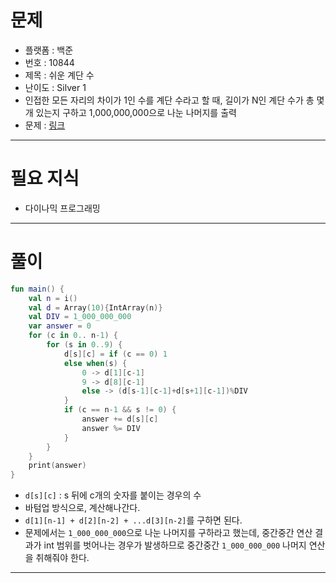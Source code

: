 # 문제
- 플랫폼 : 백준
- 번호 : 10844
- 제목 : 쉬운 계단 수
- 난이도 : Silver 1
- 인접한 모든 자리의 차이가 1인 수를 계단 수라고 할 때, 길이가 N인 계단 수가 총 몇 개 있는지 구하고 1,000,000,000으로 나눈 나머지를 출력
- 문제 : <a href="https://www.acmicpc.net/problem/10844" target="_blank">링크</a>

---

# 필요 지식
- 다이나믹 프로그래밍

---

# 풀이
```kotlin
fun main() {
    val n = i()
    val d = Array(10){IntArray(n)}
    val DIV = 1_000_000_000
    var answer = 0
    for (c in 0.. n-1) {
        for (s in 0..9) {
            d[s][c] = if (c == 0) 1
            else when(s) {
                0 -> d[1][c-1]
                9 -> d[8][c-1]
                else -> (d[s-1][c-1]+d[s+1][c-1])%DIV
            }
            if (c == n-1 && s != 0) {
                answer += d[s][c]
                answer %= DIV
            }
        }
    }
    print(answer)
}
```
- `d[s][c]` : s 뒤에 c개의 숫자를 붙이는 경우의 수
- 바텀업 방식으로, 계산해나간다.
- `d[1][n-1] + d[2][n-2] + ...d[3][n-2]`를 구하면 된다.
- 문제에서는 `1_000_000_000`으로 나눈 나머지를 구하라고 했는데, 중간중간 연산 결과가 int 범위를 벗어나는 경우가 발생하므로 중간중간
`1_000_000_000` 나머지 연산을 취해줘야 한다.

---
